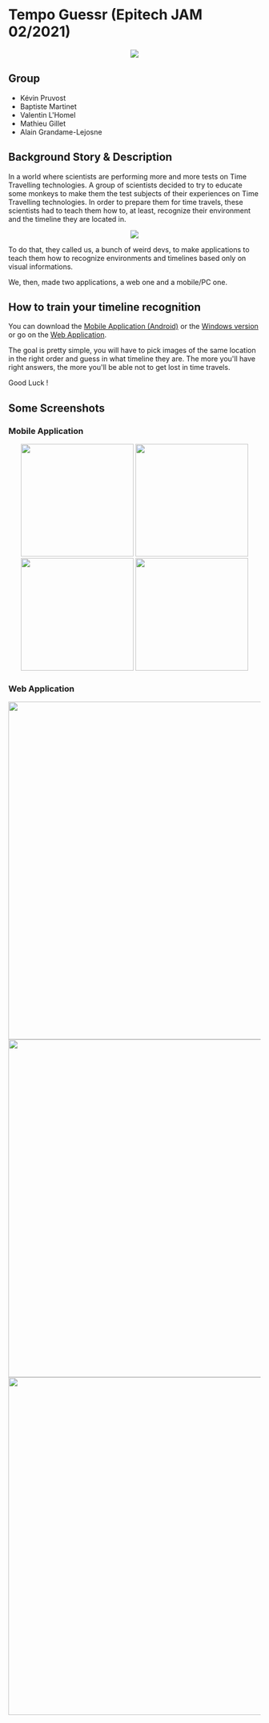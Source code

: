 # Tempo Guessr (Epitech JAM 02/2021)

<p align="center">
  <img src="https://github.com/EpitechIT2020/G-JAM-001-NCY-0-1-jam-kevin.pruvost/blob/master/Resources/gorille.png">
</p>

## Group

* Kévin Pruvost
* Baptiste Martinet
* Valentin L'Homel
* Mathieu Gillet
* Alain Grandame-Lejosne

## Background Story & Description

In a world where scientists are performing more and more tests on Time Travelling technologies. A group of scientists decided to try to educate
some monkeys to make them the test subjects of their experiences on Time Travelling technologies.
In order to prepare them for time travels, these scientists had to teach them how to, at least, recognize their environment and the timeline they are located in.

<p align="center">
  <img src="https://github.com/EpitechIT2020/G-JAM-001-NCY-0-1-jam-kevin.pruvost/blob/master/Resources/lab_but_archi.jpg">
</p>

To do that, they called us, a bunch of weird devs, to make applications to teach them how to recognize environments and timelines based only on visual informations.

We, then, made two applications, a web one and a mobile/PC one.

## How to train your timeline recognition

You can download the [Mobile Application (Android)](https://github.com/EpitechIT2020/G-JAM-001-NCY-0-1-jam-kevin.pruvost/blob/master/Builds/final.apk) or the [Windows version](https://github.com/EpitechIT2020/G-JAM-001-NCY-0-1-jam-kevin.pruvost/blob/master/Builds/TempoGuessr_Windows.rar) or go on the [Web Application](https://baptistemartinet.github.io/TempoGuessr/).

The goal is pretty simple, you will have to pick images of the same location in the right order and guess in what timeline they are.
The more you'll have right answers, the more you'll be able not to get lost in time travels.

Good Luck !

## Some Screenshots

### Mobile Application

<p align="center" display="align-block">
  <img src="https://github.com/EpitechIT2020/G-JAM-001-NCY-0-1-jam-kevin.pruvost/blob/master/Screenshots/mobile_1.jpg" width=225>
  <img src="https://github.com/EpitechIT2020/G-JAM-001-NCY-0-1-jam-kevin.pruvost/blob/master/Screenshots/mobile_2.jpg" width=225>
  <img src="https://github.com/EpitechIT2020/G-JAM-001-NCY-0-1-jam-kevin.pruvost/blob/master/Screenshots/mobile_3.jpg" width=225>
  <img src="https://github.com/EpitechIT2020/G-JAM-001-NCY-0-1-jam-kevin.pruvost/blob/master/Screenshots/mobile_4.jpg" width=225>
</p>

### Web Application

<p align="center">
  <img src="https://github.com/EpitechIT2020/G-JAM-001-NCY-0-1-jam-kevin.pruvost/blob/master/Screenshots/web_1.png" width=675>
  <img src="https://github.com/EpitechIT2020/G-JAM-001-NCY-0-1-jam-kevin.pruvost/blob/master/Screenshots/web_2.png" width=675>
  <img src="https://github.com/EpitechIT2020/G-JAM-001-NCY-0-1-jam-kevin.pruvost/blob/master/Screenshots/web_3.png" width=675>
</p>
